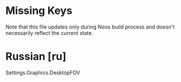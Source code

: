 # Missing Keys
Note that this file updates only during Neos build process and doesn't necessarily reflect the current state.

# Russian [ru]
Settings.Graphics.DesktopFOV  

